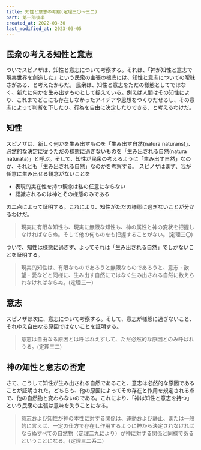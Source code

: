 ```yaml
---
title: 知性と意志の考察(定理三〇～三二)
part: 第一部後半
created_at: 2022-03-30
last_modified_at: 2023-03-05
---
```


## 民衆の考える知性と意志

ついでスピノザは、知性と意志について考察する。それは、「神が知性と意志で現実世界を創造した」という民衆の主張の根底には、知性と意志についての曖昧さがある、と考えたからだ。
民衆は、知性と意志をただの様態としてではなく、新たに何かを生み出すものとして捉えている。例えば人間はその知性により、これまでどこにも存在しなかったアイデアや思想をつくりだせるし、その意志によって判断を下したり、行為を自由に決定したりできる、と考えるわけだ。

## 知性

スピノザは、新しく何かを生み出すものを「生み出す自然(natura naturans)」、必然的な決定に従うただの様態に過ぎないものを「生み出される自然(natura naturata)」と呼ぶ。そして、知性が民衆の考えるように「生み出す自然」なのか、それとも「生み出される自然」なのかを考察する。
スピノザはまず、我が任意に生み出せる観念がないことを

- 表現的実在性を持つ観念は私の任意にならない
- 認識されるのは神とその様態のみである

の二点によって証明する。これにより、知性がただの様態に過ぎないことが分かるわけだ。

>現実に有限な知性も、現実に無限な知性も、神の属性と神の変状を把握しなければならぬ。そして他の何ものをも把握することがない。(定理三〇)

ついで、知性は様態に過ぎず、よってそれは「生み出される自然」でしかないことを証明する。

>現実的知性は、有限なものであろうと無限なものであろうと、意志・欲望・愛などと同様に、生み出す自然にではなく生み出される自然に数えられなければならぬ。(定理三一)

## 意志

スピノザは次に、意志について考察する。そして、意志が様態に過ぎないこと、それゆえ自由なる原因ではないことを証明する。

>意志は自由なる原因とは呼ばれえずして、ただ必然的な原因とのみ呼ばれうる。(定理三二)

## 神の知性と意志の否定

さて、こうして知性が生み出される自然であること、意志は必然的な原因であることが証明された。どちらも、他の原因によってその存在と作用を規定される点で、他の自然物と変わらないのである。これにより、「神は知性と意志を持つ」という民衆の主張は意味を失うことになる。

>意志および知性が神の本性に対する関係は、運動および静止、または一般的に言えば、一定の仕方で存在し作用するように神から決定されなければならぬすべての自然物（定理二九により）が神に対する関係と同様であるということになる。(定理三二系二)
